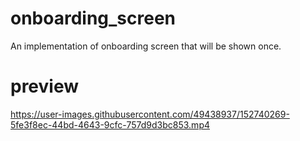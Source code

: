 # onboarding_screen

An implementation of onboarding screen that will be shown once.

# preview 

https://user-images.githubusercontent.com/49438937/152740269-5fe3f8ec-44bd-4643-9cfc-757d9d3bc853.mp4


